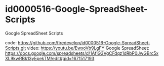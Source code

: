 # id0000516-Google-SpreadSheet-Scripts
Google SpreadSheet Scripts

code: https://github.com/firedevelop/id0000516-Google-SpreadSheet-Scripts.git
video: https://youtu.be/EwxoVb9LgFY
Google SpreadSheet: https://docs.google.com/spreadsheets/d/1AflG3VgCFdqz1dRbP0JwGBrc5xXL9kwRBk13yEpekTM/edit#gid=1671517193
